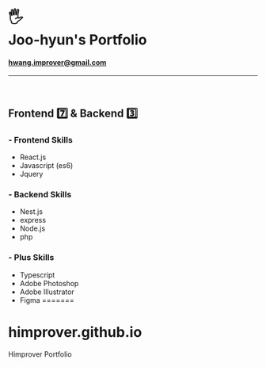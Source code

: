 # 🖐<br>Joo-hyun's Portfolio

#### hwang.improver@gmail.com

---

<br>

## Frontend 7️⃣ & Backend 3️⃣

### - Frontend Skills

- React.js
- Javascript (es6)
- Jquery

### - Backend Skills

- Nest.js
- express
- Node.js
- php

### - Plus Skills

- Typescript
- Adobe Photoshop
- Adobe Illustrator
- Figma
=======
# himprover.github.io
Himprover Portfolio
